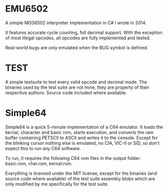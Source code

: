 # EMU6502
A simple MOS6502 interpreter implementation in C# I wrote in 2014.

It features accurate cycle counting, full decimal support. With the exception of most illegal opcodes, all opcodes are fully implemented and tested.

Real-world bugs are only emulated when the BUG symbol is defined.

# TEST
A simple testsuite to test every valid opcode and decimal mode.
The binaries used by the test suite are not mine, they are property of their respective authors. Source code included where available.

# Simple64
Simple64 is a quick 5-minute implementation of a C64 emulator. It loads the kernal, character and basic rom, starts execution, and converts the ram buffer containing PETSCII to ASCII and writes it to the console.
Except for the blinking cursor nothing else is emulated, no CIA, VIC-II or SID, so don't expect this to run any C64 software.

To run, it requires the following C64 rom files in the output folder: basic.rom, char.rom, kernal.rom.

Everything is licensed under the MIT license, except for the binaries (and source code where available) of the test suite assembly blobs which are only modified by me specifically for the test suite.
